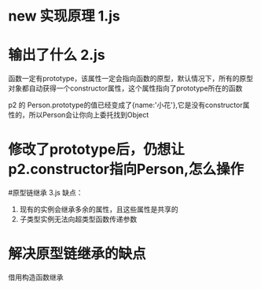 # new 实现原理 1.js

# 输出了什么 2.js
函数一定有prototype，该属性一定会指向函数的原型，默认情况下，所有的原型对象都自动获得一个constructor属性，这个属性指向了prototype所在的函数

p2 的 Person.prototype的值已经变成了{name:'小花'},它是没有constructor属性的，所以Person会让你向上委托找到Object

# 修改了prototype后，仍想让p2.constructor指向Person,怎么操作

#原型链继承 3.js
缺点：
  1. 现有的实例会继承多余的属性，且这些属性是共享的
  2. 子类型实例无法向超类型函数传递参数

# 解决原型链继承的缺点
借用构造函数继承